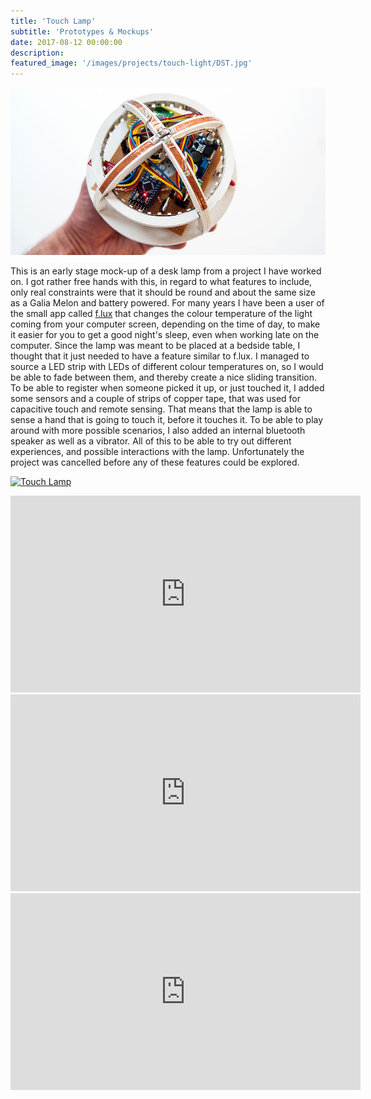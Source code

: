```yaml
---
title: 'Touch Lamp'
subtitle: 'Prototypes & Mockups'
date: 2017-08-12 00:00:00
description: 
featured_image: '/images/projects/touch-light/DST.jpg'
---
```


![](/images/projects/touch-light/DST.jpg)


This is an early stage mock-up of a desk lamp from a project I have worked on. I got rather free hands with this, in regard to what features to include, only real constraints were that it should be round and about the same size as a Galia Melon and battery powered. For many years I have been a user of the small app called [f.lux](https://justgetflux.com/) that changes the colour temperature of the light coming from your computer screen, depending on the time of day, to make it easier for you to get a good night's sleep, even when working late on the computer. Since the lamp was meant to be placed at a bedside table, I thought that it just needed to have a feature similar to f.lux. I managed to source a LED strip with LEDs of different colour temperatures on, so I would be able to fade between them, and thereby create a nice sliding transition. To be able to register when someone picked it up, or just touched it, I added some sensors and a couple of strips of copper tape, that was used for capacitive touch and remote sensing. That means that the lamp is able to sense a hand that is going to touch it, before it touches it. To be able to play around with more possible scenarios, I also added an internal bluetooth speaker as well as a vibrator.
All of this to be able to try out different experiences, and possible interactions with the lamp. Unfortunately the project was cancelled before any of these features could be explored.

<a data-flickr-embed="true" href="https://www.flickr.com/photos/kurogane_dk/albums/72157687412211716" title="Touch Lamp"><img src="https://live.staticflickr.com/4441/36353606462_ca2472a179_h.jpg" width="1600" height="1200" alt="Touch Lamp"></a><script async src="//embedr.flickr.com/assets/client-code.js" charset="utf-8"></script>


<iframe width="560" height="315" src="https://www.youtube.com/embed/QltxPs3iNIs?controls=0" frameborder="0" allow="accelerometer; autoplay; encrypted-media; gyroscope; picture-in-picture" allowfullscreen></iframe>

<iframe width="560" height="315" src="https://www.youtube.com/embed/QBqkSl8a-j4?controls=0" frameborder="0" allow="accelerometer; autoplay; encrypted-media; gyroscope; picture-in-picture" allowfullscreen></iframe>

<iframe width="560" height="315" src="https://www.youtube.com/embed/xSC24DTX9Cg?controls=0" frameborder="0" allow="accelerometer; autoplay; encrypted-media; gyroscope; picture-in-picture" allowfullscreen></iframe>

